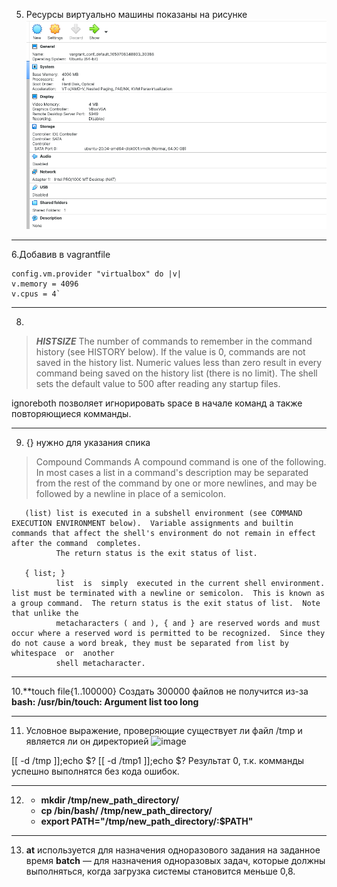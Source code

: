 5. Ресурсы виртуально машины показаны на рисунке
![resource](res.png)

---

6.Добавив в vagrantfile  
````
config.vm.provider "virtualbox" do |v| 
v.memory = 4096
v.cpus = 4`
````
---

8.
>***HISTSIZE***
>The  number  of commands to remember in the command history (see HISTORY below).  If the value is 0, commands are not saved in the history list.  Numeric values less than zero result in every command being saved on the
>history list (there is no limit).  The shell sets the default value to 500 after reading any startup files.

ignoreboth позволяет игнорировать space в начале команд а также повторяющиеся комманды.

---
9. {} нужно для указания спика 

> Compound Commands
       A compound command is one of the following.  In most cases a list in a command's description may be separated from the rest of the command by one or more newlines, and may be followed by a newline in place of a semicolon.

       (list) list is executed in a subshell environment (see COMMAND EXECUTION ENVIRONMENT below).  Variable assignments and builtin commands that affect the shell's environment do not remain in effect after the command  completes.
              The return status is the exit status of list.

       { list; }
              list  is  simply  executed in the current shell environment.  list must be terminated with a newline or semicolon.  This is known as a group command.  The return status is the exit status of list.  Note that unlike the
              metacharacters ( and ), { and } are reserved words and must occur where a reserved word is permitted to be recognized.  Since they do not cause a word break, they must be separated from list by  whitespace  or  another
              shell metacharacter.

---

10.**touch file{1..100000}
Создать 300000 файлов не получится из-за **bash: /usr/bin/touch: Argument list too long**

---
11. Условное выражение, проверяющие существует ли файл 
/tmp и является ли он директорией
![image](https://user-images.githubusercontent.com/43680920/183373759-48aee382-d06c-4415-a110-6dd9b9330ab1.png)

[[ -d /tmp ]];echo $?
[[ -d /tmp1 ]];echo $?
Результат 0, т.к. комманды успешно выполнятся без кода ошибок.

---
12. + **mkdir /tmp/new_path_directory/**
    + **cp /bin/bash/ /tmp/new_path_directory/**
    + **export PATH="/tmp/new_path_directory/:$PATH"**

---

13. **at** используется для назначения одноразового задания на заданное время
**batch** — для назначения одноразовых задач, которые должны выполняться, когда загрузка системы становится меньше 0,8.
